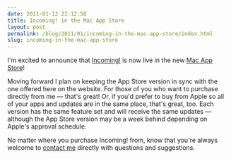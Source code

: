 ```yaml
---
date: 2011-01-12 22:12:58
title: Incoming! in the Mac App Store
layout: post
permalink: /blog/2011/01/incoming-in-the-mac-app-store/index.html
slug: incoming-in-the-mac-app-store
---
```

I'm excited to announce that [Incoming!](http://clickontyler.com/incoming/) is now live in the new [Mac App Store](http://itunes.apple.com/us/app/incoming/id406765530?mt=12)!

Moving forward I plan on keeping the App Store version in sync with the one offered here on the website. For those of you who want to purchase directly from me &mdash; that's great! Or, if you'd prefer to buy from Apple so all of your apps and updates are in the same place, that's great, too. Each version has the same feature set and will receive the same updates &mdash; although the App Store version may be a week behind depending on Apple's approval schedule.

No matter where you purchase Incoming! from, know that you're always welcome to [contact me](http://clickontyler.com/contact/) directly with questions and suggestions.